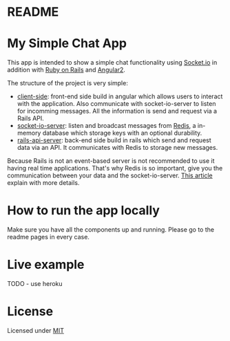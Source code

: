 # README

# My Simple Chat App

This app is intended to show a simple chat functionality
using [Socket.io](https://socket.io/) in addition with 
[Ruby on Rails](http://rubyonrails.org/) and
[Angular2](http://www.angular2.com/).

The structure of the project is very simple:

* [client-side](https://github.com/gmunumel/chat-socketio-rails/blob/master/client-side/README.md): front-end side build in angular which allows users to interact with the application. Also communicate with socket-io-server to listen for incomming messages. All the information is send and request via
a Rails API. 
* [socket-io-server](https://github.com/gmunumel/chat-socketio-rails/blob/master/socket-io-server/README.md): listen and broadcast messages from [Redis](https://redis.io/), a in-memory database which storage keys with an optional durability.
* [rails-api-server](https://github.com/gmunumel/chat-socketio-rails/blob/master/rails-api-server/README.md): back-end side build in rails which send and request data via an API. It communicates with Redis to storage new messages.

Because Rails is not an event-based server is not recommended to use it having real time applications. That's why Redis is so important, give you the communication between your data and the socket-io-server. [This article](https://medium.com/wolox-driving-innovation/adding-a-realtime-module-to-your-rails-api-18bb562e6441) explain with more details. 

# How to run the app locally

Make sure you have all the components up and running. Please go to the readme pages in every case.

# Live example

TODO - use heroku

# License

Licensed under [MIT](https://github.com/BlackrockDigital/startbootstrap/blob/gh-pages/LICENSE)